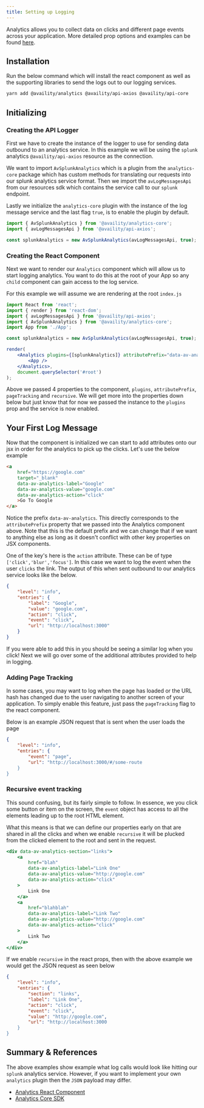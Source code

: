 ```yaml
---
title: Setting up Logging
---
```


Analytics allows you to collect data on clicks and different page events across your application. More detailed prop options and examples can be found [here](https://availity.github.io/availity-react/components/analytics/analytics#props).

## Installation

Run the below command which will install the react component as well as the supporting libraries to send the logs out to our logging services.

```bash
yarn add @availity/analytics @availity/api-axios @availity/api-core
```

## Initializing

### Creating the API Logger

First we have to create the instance of the logger to use for sending data outbound to an analytics service. In this example we will be using the `splunk` analytics `@availity/api-axios` resource as the connection.

We want to import `AvSplunkAnalytics` which is a plugin from the `analytics-core` package which has custom methods for translating our requests into our splunk analytics service format. Then we import the `avLogMessagesApi` from our resources sdk which contains the service call to our `splunk` endpoint.

Lastly we initialize the `analytics-core` plugin with the instance of the log message service and the last flag `true`, is to enable the plugin by default.

```js
import { AvSplunkAnalytics } from '@availity/analytics-core';
import { avLogMessagesApi } from '@availity/api-axios';

const splunkAnalytics = new AvSplunkAnalytics(avLogMessagesApi, true);
```

### Creating the React Component

Next we want to render our `Analytics` component which will allow us to start logging analytics. You want to do this at the root of your App so any `child` component can gain access to the log service.

For this example we will assume we are rendering at the root `index.js`

```jsx
import React from 'react';
import { render } from 'react-dom';
import { avLogMessagesApi } from '@availity/api-axios';
import { AvSplunkAnalytics } from '@availity/analytics-core';
import App from './App';

const splunkAnalytics = new AvSplunkAnalytics(avLogMessagesApi, true);

render(
    <Analytics plugins={[splunkAnalytics]} attributePrefix="data-av-analytics" pageTracking recursive>
        <App />
    </Analytics>,
    document.querySelector('#root')
);
```

Above we passed 4 properties to the component, `plugins`, `attributePrefix`, `pageTracking` and `recursive`. We will get more into the properties down below but just know that for now we passed the instance to the `plugins` prop and the service is now enabled.

## Your First Log Message

Now that the component is initialized we can start to add attributes onto our jsx in order for the analytics to pick up the clicks. Let's use the below example

```html
<a
    href="https://google.com"
    target="_blank"
    data-av-analytics-label="Google"
    data-av-analytics-value="google.com"
    data-av-analytics-action="click"
    >Go To Google
</a>
```

Notice the prefix `data-av-analytics`. This directly corresponds to the `attributePrefix` property that we passed into the Analytics component above. Note that this is the default prefix and we can change that if we want to anything else as long as it doesn't conflict with other key properties on JSX components.

One of the key's here is the `action` attribute. These can be of type `['click','blur','focus']`. In this case we want to log the event when the user `clicks` the link. The output of this when sent outbound to our analytics service looks like the below.

```json hideCopy=true
{
    "level": "info",
    "entries": {
        "label": "Google",
        "value": "google.com",
        "action": "click",
        "event": "click",
        "url": "http://localhost:3000"
    }
}
```

If you were able to add this in you should be seeing a similar log when you click! Next we will go over some of the additional attributes provided to help in logging.

### Adding Page Tracking

In some cases, you may want to log when the page has loaded or the URL hash has changed due to the user navigating to another screen of your application. To simply enable this feature, just pass the `pageTracking` flag to the react component.

Below is an example JSON request that is sent when the user loads the page

```json hideCopy=true
{
    "level": "info",
    "entries": {
        "event": "page",
        "url": "http://localhost:3000/#/some-route
    }
}
```

### Recursive event tracking

This sound confusing, but its fairly simple to follow. In essence, we you click some button or item on the screen, the `event` object has access to all the elements leading up to the root HTML element.

What this means is that we can define our properties early on that are shared in all the clicks and when we enable `recursive` it will be plucked from the clicked element to the root and sent in the request.

```jsx header=Example
<div data-av-analytics-section="links">
    <a
        href="blah"
        data-av-analytics-label="Link One"
        data-av-analytics-value="http://google.com"
        data-av-analytics-action="click"
    >
        Link One
    </a>
    <a
        href="blahblah"
        data-av-analytics-label="Link Two"
        data-av-analytics-value="http://google.com"
        data-av-analytics-action="click"
    >
        Link Two
    </a>
</div>
```

If we enable `recursive` in the react props, then with the above example we would get the JSON request as seen below

```json hideCopy=true
{
    "level": "info",
    "entries": {
        "section": "links",
        "label": "Link One",
        "action": "click",
        "event": "click",
        "value": "http://google.com",
        "url": "http://localhost:3000
    }
}
```

## Summary & References

The above examples show example what log calls would look like hitting our `splunk` analytics service. However, if you want to implement your own `analytics` plugin then the `JSON` payload may differ.

-   [Analytics React Component](http://availity.github.io/availity-react/components/analytics)
-   [Analytics Core SDK](https://availity.github.io/sdk-js/features/analytics/)
